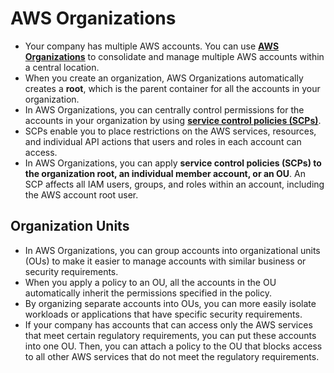 # AWS Organizations
- Your company has multiple AWS accounts. You can use [**AWS Organizations**](https://aws.amazon.com/organizations) to consolidate and manage multiple AWS accounts within a central location.
- When you create an organization, AWS Organizations automatically creates a **root**, which is the parent container for all the accounts in your organization.
- In AWS Organizations, you can centrally control permissions for the accounts in your organization by using [**service control policies (SCPs)**](https://docs.aws.amazon.com/organizations/latest/userguide/orgs_manage_policies_scps.html).
-  SCPs enable you to place restrictions on the AWS services, resources, and individual API actions that users and roles in each account can access.
- In AWS Organizations, you can apply **service control policies (SCPs) to the organization root, an individual member account, or an OU**. An SCP affects all IAM users, groups, and roles within an account, including the AWS account root user.
## Organization Units
- In AWS Organizations, you can group accounts into organizational units (OUs) to make it easier to manage accounts with similar business or security requirements.
- When you apply a policy to an OU, all the accounts in the OU automatically inherit the permissions specified in the policy.
- By organizing separate accounts into OUs, you can more easily isolate workloads or applications that have specific security requirements.
- If your company has accounts that can access only the AWS services that meet certain regulatory requirements, you can put these accounts into one OU. Then, you can attach a policy to the OU that blocks access to all other AWS services that do not meet the regulatory requirements.
